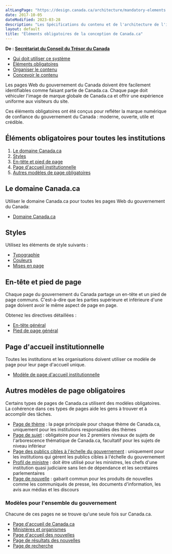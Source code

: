 ```yaml
---
altLangPage: "https://design.canada.ca/architecture/mandatory-elements.html"
date: 2017-10-05
dateModified: 2023-03-28
description: "Les Spécifications du contenu et de l'architecture de l'information pour Canada.ca s’agit d’un manuel de conception qui fournit des modèles testés par l’utilisateur, des modèles de navigation d’architecture de l’information pour présenter et organiser le contenu pour le site Canada.ca."
layout: default
title: "Éléments obligatoires de la conception de Canada.ca"
---
```

<p class="gc-byline"><strong>De : <a href="https://www.canada.ca/fr/secretariat-conseil-tresor.html">Secrétariat du Conseil du Trésor du Canada</a></strong></p>
<div class="mrgn-tp-md mrgn-bttm-sm brdr-bttm">
  <div class="row mrgn-bttm-sm">
    <ul class="toc lst-spcd col-md-12">
      <li class="col-md-4"><a href="utilisation-concept-canadaca.html" class="list-group-item">Qui doit utiliser ce système</a> </li>
      <li class="col-md-4"><a href="elements-obligatoires.html" class="list-group-item cust-active active">Éléments obligatoires</a> </li>
      <li class="col-md-4"><a href="organiser-contenu.html" class="list-group-item">Organiser le contenu</a> </li>
      <li class="col-md-4"><a href="modeles.html" class="list-group-item">Concevoir le contenu</a> </li>
    </ul>
  </div>
</div>
<p>Les pages Web du gouvernement du Canada doivent être facilement identifiables comme faisant partie de Canada.ca. Chaque page doit véhiculer l'image de marque globale de Canada.ca et offrir une expérience uniforme aux visiteurs du site.</p>
<p>Ces éléments obligatoires ont été conçus pour refléter la marque numérique de confiance du gouvernement du Canada : moderne, ouverte, utile et crédible.</p>
<section>
  <h2>Éléments obligatoires pour toutes les institutions</h2>
  <ol>
    <li><a href="#domaine">Le domaine Canada.ca</a></li>
    <li><a href="#styles">Styles</a></li>
    <li><a href="#entete-piedpage">En-tête et pied de page</a> </li>
    <li><a href="#institution">Page d'accueil institutionnelle</a> </li>
    <li><a href="#obligatoires">Autres modèles de page obligatoires</a></li>
  </ol>
</section>
<h2 id="domaine">Le domaine Canada.ca</h2>
<p>Utiliser le domaine Canada.ca pour toutes les pages Web du gouvernement du Canada:</p>
<ul>
  <li><a href="https://conception.canada.ca/configurations-conception-communes/canada-point-ca.html">Domaine Canada.ca</a></li>
</ul>
<h2 id="styles">Styles</h2>
<p>Utilisez les éléments de style suivants :</p>
<ul>
  <li><a href="https://conception.canada.ca/styles/typographie.html">Typographie</a></li>
  <li><a href="https://conception.canada.ca/styles/couleurs.html">Couleurs</a></li>
  <li><a href="https://conception.canada.ca/styles/mises-en-page.html">Mises en page</a></li>
</ul>
<h2 id="entete-piedpage">En-tête et pied de page</h2>
<p>Chaque page du gouvernement du Canada partage un en-tête et un pied de page communs. C'est-à-dire que les parties supérieure et inférieure d'une page doivent avoir le même aspect de page en page.</p>
<p>Obtenez les directives détaillées :</p>
<ul>
  <li><a href="https://conception.canada.ca/configurations-conception-communes/en-tete-general">En-tête général</a></li>
  <li><a href="https://conception.canada.ca/configurations-conception-communes/pied-page">Pied de page général</a></li>
</ul>
<h2 id="institution">Page d'accueil institutionnelle</h2>
<p>Toutes les institutions et les organisations doivent utiliser ce modèle de page pour leur page d'accueil unique.</p>
<ul>
  <li><a href="https://conception.canada.ca/modeles-obligatoire/pages-profil-institutionnel.html">Modèle de page d'accueil institutionnelle</a></li>
</ul>
<h2 id="obligatoires">Autres modèles de page obligatoires</h2>
<p>Certains types de pages de Canada.ca utilisent des modèles obligatoires. La cohérence dans ces types de pages aide les gens à trouver et à accomplir des tâches.</p>
<ul>
  <li><a href="https://conception.canada.ca/modeles-obligatoire/theme-sujet.html">Page de thème</a> : la page principale pour chaque thème de Canada.ca, uniquement pour les institutions responsables des thèmes</li>
  <li><a href="https://conception.canada.ca/modeles-obligatoire/theme-sujet.html">Page de sujet</a> : obligatoire pour les 2 premiers niveaux de sujets de l'arborescence thématique de Canada.ca, facultatif pour les sujets de niveau inférieur</li>
  <li><a href="https://conception.canada.ca/modeles-obligatoire/pages-publics-cibles.html">Page des publics cibles à l'échelle du gouvernement</a> : uniquement pour les institutions qui gèrent les publics cibles à l'échelle du gouvernement</li>
  <li><a href="https://conception.canada.ca/modeles-obligatoire/pages-profil-ministres.html">Profil de ministre</a> : doit être utilisé pour les ministres, les chefs d'une institution quasi judiciaire sans lien de dépendance et les secrétaires parlementaires</li>
  <li><a href="https://conception.canada.ca/modeles-obligatoire/pages-nouvelles.html#produit">Page de nouvelle</a> : gabarit commun pour les produits de nouvelles comme les communiqués de presse, les documents d'information, les avis aux médias et les discours</li>
</ul>
<h3 id="gc">Modèles pour l'ensemble du gouvernement</h3>
<p>Chacune de ces pages ne se trouve qu'une seule fois sur Canada.ca.</p>
<ul>
  <li><a href="https://conception.canada.ca/modeles-obligatoire/page-accueil.html">Page d'accueil de Canada.ca</a></li>
  <li><a href="https://conception.canada.ca/modeles-obligatoire/page-ministeres-organismes.html">Ministères et organismes</a></li>
  <li><a href="https://conception.canada.ca/modeles-obligatoire/pages-nouvelles.html#accueil">Page d'accueil des nouvelles</a></li>
  <li><a href="https://conception.canada.ca/modeles-obligatoire/pages-nouvelles.html#resultats">Page de résultats des nouvelles</a></li>
  <li><a href="https://conception.canada.ca/modeles-obligatoire/pages-recherche.html">Page de recherche</a></li>
</ul>
